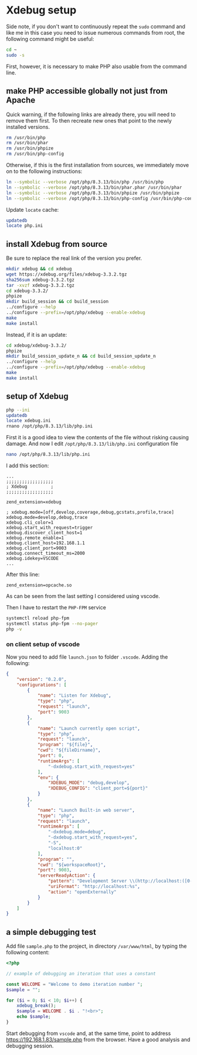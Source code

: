 # Xdebug setup

Side note, if you don't want to continuously repeat the `sudo` command and like me in this case you need to issue numerous commands from root, the following command might be useful:

```bash
cd ~
sudo -s
```

First, however, it is necessary to make PHP also usable from the command line.

## make PHP accessible globally not just from Apache

Quick warning, if the following links are already there, you will need to remove them first. To then recreate new ones that point to the newly installed versions.

```bash
rm /usr/bin/php
rm /usr/bin/phar
rm /usr/bin/phpize
rm /usr/bin/php-config
```

Otherwise, if this is the first installation from sources, we immediately move on to the following instructions:

```bash
ln --symbolic --verbose /opt/php/8.3.13/bin/php /usr/bin/php
ln --symbolic --verbose /opt/php/8.3.13/bin/phar.phar /usr/bin/phar
ln --symbolic --verbose /opt/php/8.3.13/bin/phpize /usr/bin/phpize
ln --symbolic --verbose /opt/php/8.3.13/bin/php-config /usr/bin/php-config
```

Update `locate` cache:

```bash
updatedb
locate php.ini
```

## install Xdebug from source

Be sure to replace the real link of the version you prefer.

```bash
mkdir xdebug && cd xdebug
wget https://xdebug.org/files/xdebug-3.3.2.tgz
sha256sum xdebug-3.3.2.tgz
tar -xvzf xdebug-3.3.2.tgz
cd xdebug-3.3.2/
phpize
mkdir build_session && cd build_session
../configure --help
../configure --prefix=/opt/php/xdebug --enable-xdebug
make
make install
```

Instead, if it is an update:

```bash
cd xdebug/xdebug-3.3.2/
phpize
mkdir build_session_update_n && cd build_session_update_n
../configure --help
../configure --prefix=/opt/php/xdebug --enable-xdebug
make
make install
```

## setup of Xdebug

```bash
php --ini
updatedb
locate xdebug.ini
rnano /opt/php/8.3.13/lib/php.ini
```

First it is a good idea to view the contents of the file without risking causing damage.
And now I edit `/opt/php/8.3.13/lib/php.ini` configuration file

```bash
nano /opt/php/8.3.13/lib/php.ini
```

I add this section:

```text
...
;;;;;;;;;;;;;;;;;;
; Xdebug         ;
;;;;;;;;;;;;;;;;;;

zend_extension=xdebug

; xdebug.mode=[off,develop,coverage,debug,gcstats,profile,trace]
xdebug.mode=develop,debug,trace
xdebug.cli_color=1
xdebug.start_with_request=trigger
xdebug.discover_client_host=1
xdebug.remote_enable=1
xdebug.client_host=192.168.1.1
xdebug.client_port=9003
xdebug.connect_timeout_ms=2000
xdebug.idekey=VSCODE
...
```

After this line:

```text
zend_extension=opcache.so
```

As can be seen from the last setting I considered using vscode.

Then I have to restart the `PHP-FPM` service

```bash
systemctl reload php-fpm
systemctl status php-fpm --no-pager
php -v
```

### on client setup of vscode

Now you need to add file `launch.json` to folder `.vscode`.
Adding the following:

```json
{
    "version": "0.2.0",
    "configurations": [
        {
            "name": "Listen for Xdebug",
            "type": "php",
            "request": "launch",
            "port": 9003
        },
        {
            "name": "Launch currently open script",
            "type": "php",
            "request": "launch",
            "program": "${file}",
            "cwd": "${fileDirname}",
            "port": 0,
            "runtimeArgs": [
                "-dxdebug.start_with_request=yes"
            ],
            "env": {
                "XDEBUG_MODE": "debug,develop",
                "XDEBUG_CONFIG": "client_port=${port}"
            }
        },
        {
            "name": "Launch Built-in web server",
            "type": "php",
            "request": "launch",
            "runtimeArgs": [
                "-dxdebug.mode=debug",
                "-dxdebug.start_with_request=yes",
                "-S",
                "localhost:0"
            ],
            "program": "",
            "cwd": "${workspaceRoot}",
            "port": 9003,
            "serverReadyAction": {
                "pattern": "Development Server \\(http://localhost:([0-9]+)\\) started",
                "uriFormat": "http://localhost:%s",
                "action": "openExternally"
            }
        }
    ]
}
```

## a simple debugging test

Add file `sample.php` to the project, in directory `/var/www/html`, by typing the following content:

```php
<?php

// example of debugging an iteration that uses a constant

const WELCOME = "Welcome to demo iteration number ";
$sample = "";

for ($i = 0; $i < 10; $i++) {
    xdebug_break();
    $sample = WELCOME . $i . "!<br>";
    echo $sample;
}

```

Start debugging from `vscode` and, at the same time, point to address <https://192.168.1.83/sample.php> from the browser.
Have a good analysis and debugging session.
